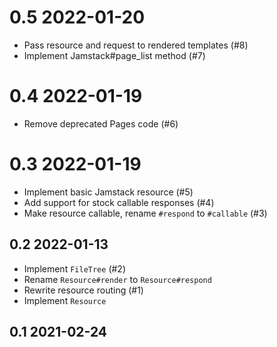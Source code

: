 # 0.5 2022-01-20

- Pass resource and request to rendered templates (#8)
- Implement Jamstack#page_list method (#7)

# 0.4 2022-01-19

- Remove deprecated Pages code (#6)

# 0.3 2022-01-19

- Implement basic Jamstack resource (#5)
- Add support for stock callable responses (#4)
- Make resource callable, rename `#respond` to `#callable` (#3)

## 0.2 2022-01-13

- Implement `FileTree` (#2)
- Rename `Resource#render` to `Resource#respond`
- Rewrite resource routing (#1)
- Implement `Resource`

## 0.1 2021-02-24
